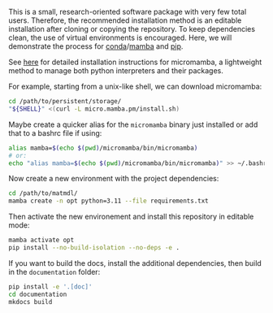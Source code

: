 This is a small, research-oriented software package with very few total users. Therefore, the recommended installation method is an editable installation after cloning or copying the repository. 
To keep dependencies clean, the use of virtual environments is encouraged. 
Here, we will demonstrate the process for [conda](https://docs.conda.io/en/latest/)/[mamba](https://mamba.readthedocs.io/en/latest/index.html) and [pip](https://pip.pypa.io/en/stable/).

See [here](https://mamba.readthedocs.io/en/latest/installation/micromamba-installation.html) for detailed installation instructions for micromamba, a lightweight method to manage both python interpreters and their packages. 

For example, starting from a unix-like shell, we can download micromamba:

```sh
cd /path/to/persistent/storage/
"${SHELL}" <(curl -L micro.mamba.pm/install.sh)
```

Maybe create a quicker alias for the `micromamba` binary just installed or add that to a bashrc file if using:

```sh
alias mamba=$(echo $(pwd)/micromamba/bin/micromamba)
# or:
echo "alias mamba=$(echo $(pwd)/micromamba/bin/micromamba)" >> ~/.bashrc
```

Now create a new environment with the project dependencies:

```sh
cd /path/to/matmdl/
mamba create -n opt python=3.11 --file requirements.txt
```

Then activate the new environement and install this repository in editable mode:

```sh
mamba activate opt
pip install --no-build-isolation --no-deps -e .
```

If you want to build the docs, install the additional dependencies, then build in the `documentation` folder:

```sh
pip install -e '.[doc]'
cd documentation
mkdocs build
```
